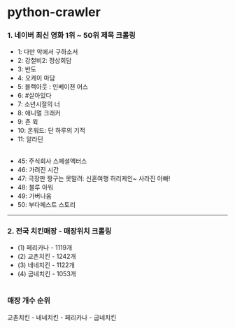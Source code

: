 # python-crawler
### 1. 네이버 최신 영화 1위 ~ 50위 제목 크롤링
- 1: 다만 악에서 구하소서
- 2: 강철비2: 정상회담
- 3: 반도
- 4: 오케이 마담
- 5: 블랙아웃 : 인베이젼 어스
- 6: #살아있다
- 7: 소년시절의 너
- 8: 애니멀 크래커
- 9: 존 윅
- 10: 온워드: 단 하루의 기적
- 11: 알라딘
##

- 45: 주식회사 스페셜액터스
- 46: 가려진 시간
- 47: 극장판 짱구는 못말려: 신혼여행 허리케인~ 사라진 아빠!
- 48: 블루 아워
- 49: 가버나움
- 50: 부다페스트 스토리

<hr>

### 2. 전국 치킨매장 - 매장위치 크롤링
-  (1) 페리카나 - 1119개
-  (2) 교촌치킨 - 1242개 
-  (3) 네네치킨 - 1122개
-  (4) 굽네치킨 - 1053개
#
### 매장 개수 순위<br>
교촌치킨 - 네네치킨 - 페리카나 - 굽네치킨 
